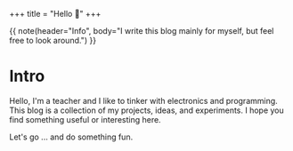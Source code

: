 +++
title = "Hello 👋"
+++

{{ note(header="Info", body="I write this blog mainly for myself, but feel free to look around.") }}

# Intro

Hello, I'm a teacher and I like to tinker with electronics and programming.
This blog is a collection of my projects, ideas, and experiments.
I hope you find something useful or interesting here.

Let's go ... and do something fun.
